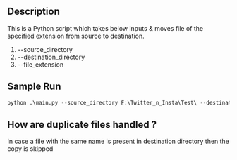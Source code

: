 ## Description

This is a Python script which takes below inputs & moves file of the specified extension from source to destination. 
1. --source_directory
2. --destination_directory
3. --file_extension

## Sample Run

```py 
python .\main.py --source_directory F:\Twitter_n_Insta\Test\ --destination_directory F:\Twitter_n_Insta\ImageContent\  --file_extension png
```

## How are duplicate files handled ?
In case a file with the same name is present in destination directory then the copy is skipped
